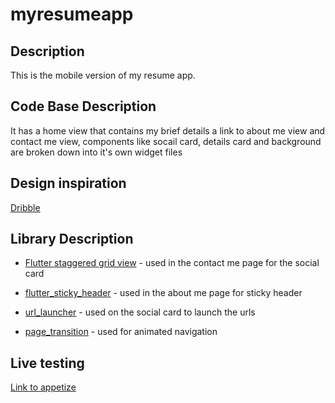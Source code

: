 # myresumeapp

## Description
This is the mobile version of my resume app.

## Code Base Description
It has a home view that contains my brief details a link to about me view and contact me view, components like socail card, details card and background are broken down into it's own widget files
## Design inspiration
[Dribble](https://dribbble.com/shots/15061439-Personal-Portfolio-Resume-CV-Mobile-Shots)

## Library Description
- [Flutter staggered grid view](https://pub.dev/packages/flutter_staggered_grid_view) - used in the contact me page for the social card

- [flutter_sticky_header](https://pub.dev/packages/flutter_sticky_header) - used in the about me page for sticky header

- [url_launcher](https://pub.dev/packages/url_launcher) - used on the social card to launch the urls

- [page_transition](https://pub.dev/packages/page_transition) - used for animated navigation

## Live testing 
[Link to appetize](https://appetize.io/app/prjch7nriu4u4ishf4k72rlcay?device=pixel4&osVersion=11.0&scale=75)
